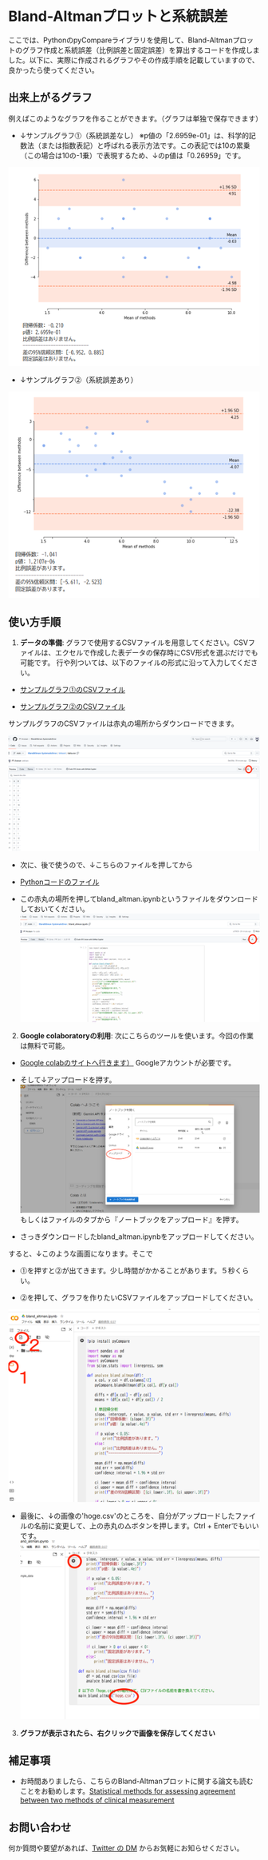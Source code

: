 # Bland-Altmanプロットと系統誤差

ここでは、PythonのpyCompareライブラリを使用して、Bland-Altmanプロットのグラフ作成と系統誤差（比例誤差と固定誤差）を算出するコードを作成しました。以下に、実際に作成されるグラフやその作成手順を記載していますので、良かったら使ってください。

## 出来上がるグラフ

例えばこのようなグラフを作ることができます。（グラフは単独で保存できます）

- ↓サンプルグラフ⓵（系統誤差なし）
※p値の「2.6959e-01」は、科学的記数法（または指数表記）と呼ばれる表示方法です。この表記では10の累乗（この場合は10の-1乗）で表現するため、↓のp値は「0.26959」です。

![サンプルグラフ](https://github.com/PT-Araisan/BlandAltman-SystematicError/blob/main/assets/demo1.png)

- ↓サンプルグラフ⓶（系統誤差あり）

![サンプルグラフ](https://github.com/PT-Araisan/BlandAltman-SystematicError/blob/main/assets/demo2.png)


## 使い方手順

1. **データの準備**: グラフで使用するCSVファイルを用意してください。CSVファイルは、エクセルで作成した表データの保存時にCSV形式を選ぶだけでも可能です。
行や列ついては、以下のファイルの形式に沿って入力してください。
- [サンプルグラフ⓵のCSVファイル](https://github.com/PT-Araisan/BlandAltman-SystematicError/blob/main/detaset/deta.csv)

- [サンプルグラフ⓶のCSVファイル](https://github.com/PT-Araisan/BlandAltman-SystematicError/blob/main/detaset/deta2.csv)


サンプルグラフのCSVファイルは赤丸の場所からダウンロードできます。

![画像１](https://github.com/PT-Araisan/BlandAltman-SystematicError/blob/main/assets/demo3.png)


- 次に、後で使うので、↓こちらのファイルを押してから
- [Pythonコードのファイル](https://github.com/PT-Araisan/BlandAltman-SystematicError/blob/main/bland_altman.ipynb)

- この赤丸の場所を押してbland_altman.ipynbというファイルをダウンロードしておいてください。
![画像３](https://github.com/PT-Araisan/BlandAltman-SystematicError/blob/main/assets/demo4.png)

2. **Google colaboratoryの利用**: 次にこちらのツールを使います。今回の作業は無料で可能。

- [Google colabのサイトへ行きます）](https://colab.research.google.com/?hl=ja)
Googleアカウントが必要です。

- そして↓アップロードを押す。
![画像４](https://github.com/PT-Araisan/scd-mltbs-graph/blob/main/assets/demo2.png)
もしくはファイルのタブから『ノートブックをアップロード』を押す。

- さっきダウンロードしたbland_altman.ipynbをアップロードしてください。

すると、↓このような画面になります。そこで

- ⓵を押すと⓶が出てきます。少し時間がかかることがあります。５秒くらい。

- ⓶を押して、グラフを作りたいCSVファイルをアップロードしてください。

![画像４](https://github.com/PT-Araisan/BlandAltman-SystematicError/blob/main/assets/demo5.png)


- 最後に、↓の画像の'hoge.csv'のところを、自分がアップロードしたファイルの名前に変更して、上の赤丸の△ボタンを押します。Ctrl + Enterでもいいです。
![画像５](https://github.com/PT-Araisan/BlandAltman-SystematicError/blob/main/assets/demo6.png)

3. **グラフが表示されたら、右クリックで画像を保存してください**


## 補足事項

- お時間ありましたら、こちらのBland-Altmanプロットに関する論文も読むことをお勧めします。[Statistical methods for assessing agreement between two methods of clinical measurement](https://pubmed.ncbi.nlm.nih.gov/2868172/)

## お問い合わせ

何か質問や要望があれば、[Twitter の DM](https://x.com/Pt96442837Pt) からお気軽にお知らせください。
